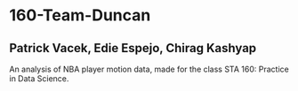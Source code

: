 # 160-Team-Duncan
## Patrick Vacek, Edie Espejo, Chirag Kashyap

An analysis of NBA player motion data, made for the class STA 160: Practice in Data Science.
